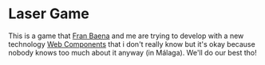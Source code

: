 Laser Game
==========
This is a game that [Fran Baena](https://github.com/baenans/) and me are trying to develop with a new technology [Web Components](http://webcomponents.org/) that i don't really know but it's okay because nobody knows too much about it anyway (in Málaga). We'll do our best tho!